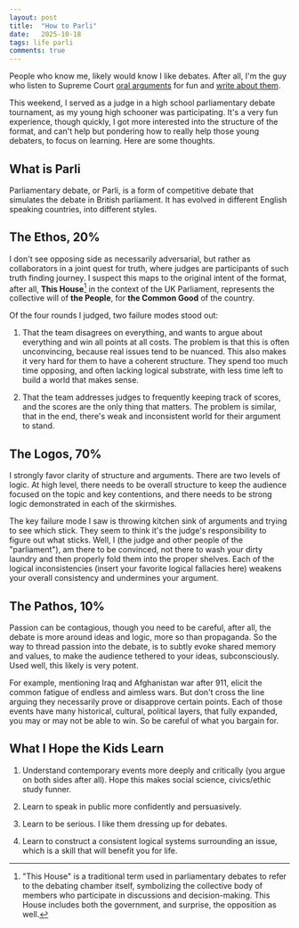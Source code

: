 ```yaml
---
layout: post
title:  "How to Parli"
date:   2025-10-18
tags: life parli 
comments: true
---
```


People who know me, likely would know I like debates. After all, I'm the guy who listen to Supreme Court [oral arguments](https://www.supremecourt.gov/oral_arguments/argument_transcript/) for fun and [write about them](https://xianxu.github.io/archive.html#law).

This weekend, I served as a judge in a high school parliamentary debate tournament, as my young high schooner was participating. It's a very fun experience, though quickly, I got more interested into the structure of the format, and can't help but pondering how to really help those young debaters, to focus on learning. Here are some thoughts.

## What is Parli

Parliamentary debate, or Parli, is a form of competitive debate that simulates the debate in British parliament. It has evolved in different English speaking countries, into different styles.

## The Ethos, 20%

I don't see opposing side as necessarily adversarial, but rather as collaborators in a joint quest for truth, where judges are participants of such truth finding journey. I suspect this maps to the original intent of the format, after all, **This House**[^this-house] in the context of the UK Parliament, represents the collective will of **the People**, for **the Common Good** of the country.

Of the four rounds I judged, two failure modes stood out: 

1. That the team disagrees on everything, and wants to argue about everything and win all points at all costs. The problem is that this is often unconvincing, because real issues tend to be nuanced. This also makes it very hard for them to have a coherent structure. They spend too much time opposing, and often lacking logical substrate, with less time left to build a world that makes sense.

2. That the team addresses judges to frequently keeping track of scores, and the scores are the only thing that matters. The problem is similar, that in the end, there's weak and inconsistent world for their argument to stand.

## The Logos, 70%

I strongly favor clarity of structure and arguments. There are two levels of logic. At high level, there needs to be overall structure to keep the audience focused on the topic and key contentions, and there needs to be strong logic demonstrated in each of the skirmishes.

The key failure mode I saw is throwing kitchen sink of arguments and trying to see which stick. They seem to think it's the judge's responsibility to figure out what sticks. Well, I (the judge and other people of the "parliament"), am there to be convinced, not there to wash your dirty laundry and then properly fold them into the proper shelves. Each of the logical inconsistencies (insert your favorite logical fallacies here) weakens your overall consistency and undermines your argument.

## The Pathos, 10%

Passion can be contagious, though you need to be careful, after all, the debate is more around ideas and logic, more so than propaganda. So the way to thread passion into the debate, is to subtly evoke shared memory and values, to make the audience tethered to your ideas, subconsciously. Used well, this likely is very potent.

For example, mentioning Iraq and Afghanistan war after 911, elicit the common fatigue of endless and aimless wars. But don't cross the line arguing they necessarily prove or disapprove certain points. Each of those events have many historical, cultural, political layers, that fully expanded, you may or may not be able to win. So be careful of what you bargain for. 

## What I Hope the Kids Learn

1. Understand contemporary events more deeply and critically (you argue on both sides after all). Hope this makes social science, civics/ethic study funner. 

2. Learn to speak in public more confidently and persuasively. 

3. Learn to be serious. I like them dressing up for debates. 

4. Learn to construct a consistent logical systems surrounding an issue, which is a skill that will benefit you for life. 


[^this-house]: "This House" is a traditional term used in parliamentary debates to refer to the debating chamber itself, symbolizing the collective body of members who participate in discussions and decision-making. This House includes both the government, and surprise, the opposition as well.

